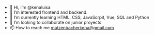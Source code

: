 - 👋 Hi, I’m @kenaluisa
- 👀 I’m interested frontend and backend.
- 🌱 I’m currently learning HTML, CSS, JavaScrpit, Vue, SQL and Python
- 💞️ I’m looking to collaborate on junior proyects
- 📫 How to reach me matzenbacherkena@gmail.com

<!---
kenaluisa/kenaluisa is a ✨ special ✨ repository because its `README.md` (this file) appears on your GitHub profile.
You can click the Preview link to take a look at your changes.
--->
